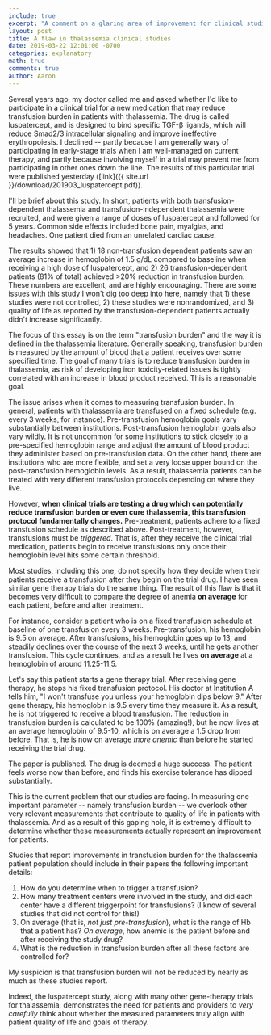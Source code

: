 ```yaml
---
include: true
excerpt: "A comment on a glaring area of improvement for clinical studies of chronically transfused people"
layout: post
title: A flaw in thalassemia clinical studies
date: 2019-03-22 12:01:00 -0700
categories: explanatory 
math: true
comments: true
author: Aaron
---
```



Several years ago, my doctor called me and asked whether I'd like to participate in a clinical trial for a new medication that may reduce transfusion burden in patients with thalassemia. The drug is called luspatercept, and is designed to bind specific TGF-β ligands, which will reduce Smad2/3 intracellular signaling and improve ineffective erythropoiesis. I declined -- partly because I am generally wary of participating in early-stage trials when I am well-managed on current therapy, and partly because involving myself in a trial may prevent me from participating in other ones down the line. The results of this particular trial were published yesterday ([link]({{ site.url }}/download/201903_luspatercept.pdf)).  

I'll be brief about this study. In short, patients with both transfusion-dependent thalassemia and transfusion-independent thalassemia were recruited, and were given a range of doses of luspatercept and followed for 5 years. Common side effects included bone pain, myalgias, and headaches. One patient died from an unrelated cardiac cause.  

The results showed that 1) 18 non-transfusion dependent patients saw an average increase in hemoglobin of 1.5 g/dL compared to baseline when receiving a high dose of luspatercept, and 2) 26 transfusion-dependent patients (81% of total) achieved >20% reduction in transfusion burden. These numbers are excellent, and are highly encouraging. There are some issues with this study I won't dig too deep into here, namely that 1) these studies were not controlled, 2) these studies were nonrandomized, and 3) quality of life as reported by the transfusion-dependent patients actually didn't increase significantly.  

The focus of this essay is on the term "transfusion burden" and the way it is defined in the thalassemia literature. Generally speaking, transfusion burden is measured by the amount of blood that a patient receives over some specified time. The goal of many trials is to reduce transfusion burden in thalassemia, as risk of developing iron toxicity-related issues is tightly correlated with an increase in blood product received. This is a reasonable goal.  

The issue arises when it comes to measuring transfusion burden. In general, patients with thalassemia are transfused on a fixed schedule (e.g. every 3 weeks, for instance). Pre-transfusion hemoglobin goals vary substantially between institutions. Post-transfusion hemoglobin goals also vary wildly. It is not uncommon for some institutions to stick closely to a pre-specified hemoglobin range and adjust the amount of blood product they administer based on pre-transfusion data. On the other hand, there are institutions who are more flexible, and set a very loose upper bound on the post-transfusion hemoglobin levels. As a result, thalassemia patients can be treated with very different transfusion protocols depending on where they live.  

However, **when clinical trials are testing a drug which can potentially reduce transfusion burden or even cure thalassemia, this transfusion protocol fundamentally changes.** Pre-treatment, patients adhere to a fixed transfusion schedule as described above. Post-treatment, however, transfusions must be *triggered*. That is, after they receive the clinical trial medication, patients begin to receive transfusions only once their hemoglobin level hits some certain threshold.  

Most studies, including this one, do not specify how they decide when their patients receive a transfusion after they begin on the trial drug. I have seen similar gene therapy trials do the same thing. The result of this flaw is that it becomes very difficult to compare the degree of anemia **on average** for each patient, before and after treatment.  

For instance, consider a patient who is on a fixed transfusion schedule at baseline of one transfusion every 3 weeks. Pre-transfusion, his hemoglobin is 9.5 on average. After transfusions, his hemoglobin goes up to 13, and steadily declines over the course of the next 3 weeks, until he gets another transfusion. This cycle continues, and as a result he lives **on average** at a hemoglobin of around 11.25-11.5.  

Let's say this patient starts a gene therapy trial. After receiving gene therapy, he stops his fixed transfusion protocol. His doctor at Institution A tells him, "I won't transfuse you unless your hemoglobin dips below 9." After gene therapy, his hemoglobin is 9.5 every time they measure it. As a result, he is not triggered to receive a blood transfusion. The reduction in transfusion burden is calculated to be 100% (amazing!), but he now lives at an average hemoglobin of 9.5-10, which is on average a 1.5 drop from before. That is, he is now on average *more anemic* than before he started receiving the trial drug.  

The paper is published. The drug is deemed a huge success. The patient feels worse now than before, and finds his exercise tolerance has dipped substantially.  

This is the current problem that our studies are facing. In measuring one important parameter -- namely transfusion burden -- we overlook other very relevant measurements that contribute to quality of life in patients with thalassemia. And as a result of this gaping hole, it is extremely difficult to determine whether these measurements actually represent an improvement for patients.  

Studies that report improvements in transfusion burden for the thalassemia patient population should include in their papers the following important details:  

1. How do you determine when to trigger a transfusion?  
2. How many treatment centers were involved in the study, and did each center have a different triggerpoint for transfusions? (I know of several studies that did not control for this!)
3. On average (that is, *not just pre-transfusion*), what is the range of Hb that a patient has? *On average*, how anemic is the patient before and after receiving the study drug?  
4. What is the reduction in transfusion burden after all these factors are controlled for?  

My suspicion is that transfusion burden will not be reduced by nearly as much as these studies report.  

Indeed, the luspatercept study, along with many other gene-therapy trials for thalassemia, demonstrates the need for patients and providers to *very carefully* think about whether the measured parameters truly align with patient quality of life and goals of therapy.